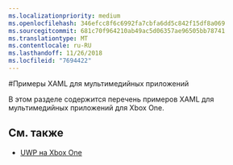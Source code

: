 ```yaml
---
ms.localizationpriority: medium
ms.openlocfilehash: 346efcc8f6c6992fa7cbfa6dd5c842f15df8a069
ms.sourcegitcommit: 681c70f964210ab49ac5d06357ae96505bb78741
ms.translationtype: MT
ms.contentlocale: ru-RU
ms.lasthandoff: 11/26/2018
ms.locfileid: "7694422"
---
```

#<a name="xaml-samples-for-media-apps"></a>Примеры XAML для мультимедийных приложений

В этом разделе содержится перечень примеров XAML для мультимедийных приложений для Xbox One.

## <a name="see-also"></a>См. также
- [UWP на Xbox One](index.md)

